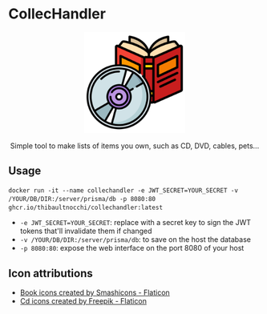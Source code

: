 # CollecHandler

<p align="center">
  <img style="width:40%;" src="./logo.svg" />
</p>

<p align="center">
	Simple tool to make lists of items you own, such as CD, DVD, cables, pets...
</p>


## Usage

`docker run -it --name collechandler -e JWT_SECRET=YOUR_SECRET -v /YOUR/DB/DIR:/server/prisma/db -p 8080:80 ghcr.io/thibaultnocchi/collechandler:latest`

- `-e JWT_SECRET=YOUR_SECRET`: replace with a secret key to sign the JWT tokens that'll invalidate them if changed
- `-v /YOUR/DB/DIR:/server/prisma/db`: to save on the host the database
- `-p 8080:80`: expose the web interface on the port 8080 of your host

## Icon attributions

- [Book icons created by Smashicons - Flaticon](https://www.flaticon.com/free-icons/book)
- [Cd icons created by Freepik - Flaticon](https://www.flaticon.com/free-icons/cd)
